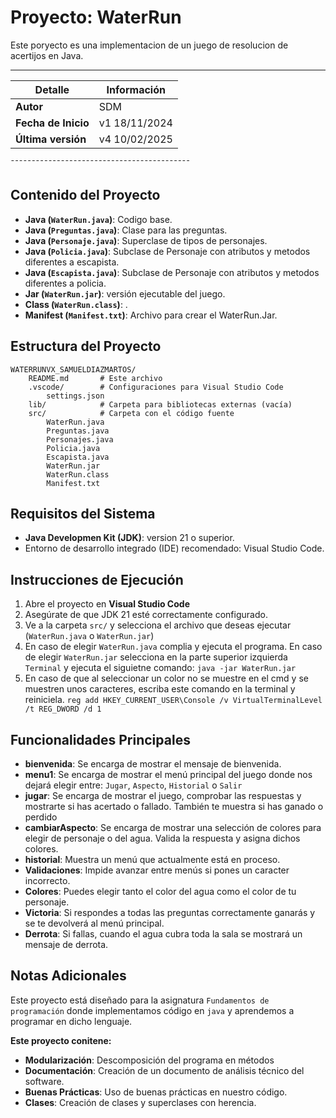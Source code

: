 
# Proyecto: WaterRun

Este poryecto es una implementacion de un juego de resolucion de acertijos en Java.
___________________________________________
|   Detalle           |   Información     |
|---------------------|-------------------|
| **Autor**           |     SDM           |
| **Fecha de Inicio** |   v1 18/11/2024   |
| **Última versión**  |   v4 10/02/2025   |
¯¯¯¯¯¯¯¯¯¯¯¯¯¯¯¯¯¯¯¯¯¯¯¯¯¯¯¯¯¯¯¯¯¯¯¯¯¯¯¯¯¯¯

## Contenido del Proyecto

- **Java (`WaterRun.java`)**: Codigo base.
- **Java (`Preguntas.java`)**: Clase para las preguntas.
- **Java (`Personaje.java`)**: Superclase de tipos de personajes.
- **Java (`Policia.java`)**: Subclase de Personaje con atributos y metodos diferentes a escapista.
- **Java (`Escapista.java`)**: Subclase de Personaje con atributos y metodos diferentes a policia.
- **Jar (`WaterRun.jar`)**: versión ejecutable del juego.
- **Class (`WaterRun.class`)**: .
- **Manifest (`Manifest.txt`)**: Archivo para crear el WaterRun.Jar.



## Estructura del Proyecto

```
WATERRUNVX_SAMUELDIAZMARTOS/
    README.md       # Este archivo
    .vscode/        # Configuraciones para Visual Studio Code
        settings.json
    lib/            # Carpeta para bibliotecas externas (vacía)
    src/            # Carpeta con el código fuente
        WaterRun.java
        Preguntas.java
        Personajes.java
        Policia.java
        Escapista.java            
        WaterRun.jar
        WaterRun.class
        Manifest.txt
```

## Requisitos del Sistema

- **Java Developmen Kit (JDK)**: version 21 o superior.
- Entorno de desarrollo integrado (IDE) recomendado: Visual Studio Code.

## Instrucciones de Ejecución
1. Abre el proyecto en **Visual Studio Code**
2. Asegúrate de que JDK 21 esté correctamente configurado.
3. Ve a la carpeta `src/` y selecciona el archivo que deseas ejecutar
(`WaterRun.java` o `WaterRun.jar`)
4. En caso de elegir `WaterRun.java` complia y ejecuta el programa.
   En caso de elegir `WaterRun.jar` selecciona en la parte superior izquierda
   `Terminal` y ejecuta el siguietne comando: `java -jar WaterRun.jar`
5. En caso de que al seleccionar un color no se muestre en el cmd y se
   muestren unos caracteres, escriba este comando en la terminal y reiniciela.
    `reg add HKEY_CURRENT_USER\Console /v VirtualTerminalLevel /t REG_DWORD /d 1`


## Funcionalidades Principales

- **bienvenida**: Se encarga de mostrar el mensaje de bienvenida.
- **menu1**: Se encarga de mostrar el menú principal del juego donde nos dejará elegir entre: `Jugar`, `Aspecto`, `Historial` o `Salir`
- **jugar**: Se encarga de mostrar el juego, comprobar las respuestas y mostrarte si has acertado o fallado. También te muestra si has ganado o perdido
- **cambiarAspecto**: Se encarga de mostrar una selección de colores para elegir de personaje o del agua. Valida la respuesta y asigna dichos colores.
- **historial**: Muestra un menú que actualmente está en proceso.
- **Validaciones**: Impide avanzar entre menús si pones un caracter incorrecto. 
- **Colores**: Puedes elegir tanto el color del agua como el color de tu personaje.
- **Victoria**: Si respondes a todas las preguntas correctamente ganarás y se te devolverá al menú principal.
- **Derrota**: Si fallas, cuando el agua cubra toda la sala se mostrará un mensaje de derrota.


## Notas Adicionales

Este proyecto está diseñado para la asignatura `Fundamentos de programación` donde implementamos código en `java` y aprendemos a programar en dicho lenguaje.

**Este proyecto conitene:**
- **Modularización**: Descomposición del programa en métodos
- **Documentación**: Creación de un documento de análisis técnico del software.
- **Buenas Prácticas**: Uso de buenas prácticas en nuestro código.
- **Clases**: Creación de clases y superclases con herencia.